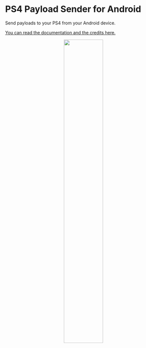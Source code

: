 # PS4 Payload Sender for Android
Send payloads to your PS4 from your Android device.

[You can read the documentation and the credits here.](https://github.com/valentinbreiz/PS4-Payload-Sender-Android/blob/master/DOCUMENTATION.md)

<p align="center"><img width=50% src="https://image.noelshack.com/fichiers/2018/20/1/1526329354-screenshot-1526329248.png"></p>
